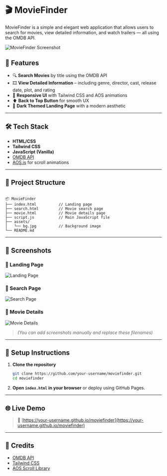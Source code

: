 
# 🎬 MovieFinder

MovieFinder is a simple and elegant web application that allows users to search for movies, view detailed information, and watch trailers — all using the OMDB API.

![MovieFinder Screenshot](./assets/bg.jpg)

## 🚀 Features

- 🔍 **Search Movies** by title using the OMDB API
- 🎞️ **View Detailed Information** – including genre, director, cast, release date, plot, and rating
- 🌇 **Responsive UI** with Tailwind CSS and AOS animations
- ⬆️ **Back to Top Button** for smooth UX
- 🌌 **Dark Themed Landing Page** with a modern aesthetic

---

## 🛠️ Tech Stack

- **HTML/CSS**
- **Tailwind CSS**
- **JavaScript (Vanilla)**
- [OMDB API](https://www.omdbapi.com/)
- [AOS.js](https://michalsnik.github.io/aos/) for scroll animations

---

## 📁 Project Structure

```

📦 MovieFinder
├── index.html          // Landing page
├── search.html         // Movie search page
├── movie.html          // Movie details page
├── script.js           // Main JavaScript file
├── assets/
│   └── bg.jpg          // Background image
└── README.md

````

---

## 📸 Screenshots

### 🔹 Landing Page
![Landing Page](./assets/landing-preview.png)

### 🔹 Search Page
![Search Page](./assets/search-preview.png)

### 🔹 Movie Details
![Movie Details](./assets/details-preview.png)

> *(You can add screenshots manually and replace these filenames)*

---

## 🔧 Setup Instructions

1. **Clone the repository**
   ```bash
   git clone https://github.com/your-username/moviefinder.git
   cd moviefinder

2. **Open `index.html` in your browser** or deploy using GitHub Pages.

---

## 🌐 Live Demo

> 🔗 [https://your-username.github.io/moviefinder](https://your-username.github.io/moviefinder)

---

## 📌 Credits

* [OMDB API](https://www.omdbapi.com/)
* [Tailwind CSS](https://tailwindcss.com/)
* [AOS Scroll Library](https://michalsnik.github.io/aos/)

